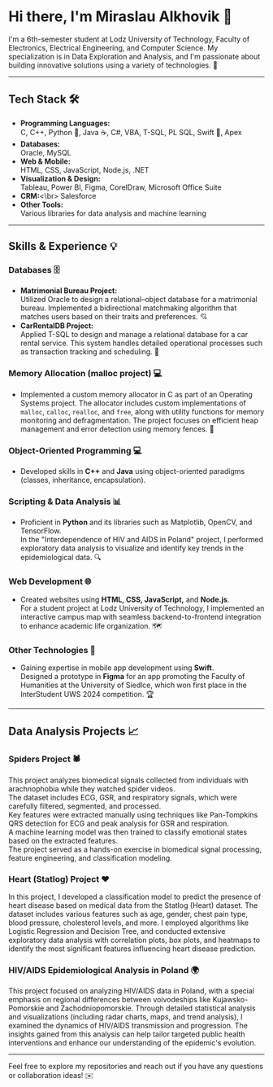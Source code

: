 # Hi there, I'm Miraslau Alkhovik 👋

I'm a 6th-semester student at Lodz University of Technology, Faculty of Electronics, Electrical Engineering, and Computer Science. My specialization is in Data Exploration and Analysis, and I'm passionate about building innovative solutions using a variety of technologies. 🚀

---

## Tech Stack 🛠️

- **Programming Languages:**  
  C, C++, Python 🐍, Java ☕, C#, VBA, T-SQL, PL SQL, Swift 🦋, Apex
- **Databases:**  
  Oracle, MySQL
- **Web & Mobile:**  
  HTML, CSS, JavaScript, Node.js, .NET
- **Visualization & Design:**  
  Tableau, Power BI, Figma, CorelDraw, Microsoft Office Suite
- **CRM:**<\br>
  Salesforce
- **Other Tools:**  
  Various libraries for data analysis and machine learning

---

## Skills & Experience 💡

### Databases 🗄️
- **Matrimonial Bureau Project:**  
  Utilized Oracle to design a relational–object database for a matrimonial bureau. Implemented a bidirectional matchmaking algorithm that matches users based on their traits and preferences. 💘
- **CarRentalDB Project:**  
  Applied T-SQL to design and manage a relational database for a car rental service. This system handles detailed operational processes such as transaction tracking and scheduling. 🚗

### Memory Allocation (malloc project) 💻
- Implemented a custom memory allocator in C as part of an Operating Systems project. The allocator includes custom implementations of `malloc`, `calloc`, `realloc`, and `free`, along with utility functions for memory monitoring and defragmentation. The project focuses on efficient heap management and error detection using memory fences. 🔧

### Object-Oriented Programming 💻
- Developed skills in **C++** and **Java** using object-oriented paradigms (classes, inheritance, encapsulation).  

### Scripting & Data Analysis 📊
- Proficient in **Python** and its libraries such as Matplotlib, OpenCV, and TensorFlow.  
  In the "Interdependence of HIV and AIDS in Poland" project, I performed exploratory data analysis to visualize and identify key trends in the epidemiological data. 🔍

### Web Development 🌐
- Created websites using **HTML, CSS, JavaScript,** and **Node.js**.  
  For a student project at Lodz University of Technology, I implemented an interactive campus map with seamless backend-to-frontend integration to enhance academic life organization. 🗺️

### Other Technologies 📱
- Gaining expertise in mobile app development using **Swift**.  
  Designed a prototype in **Figma** for an app promoting the Faculty of Humanities at the University of Siedlce, which won first place in the InterStudent UWS 2024 competition. 🏆

---

## Data Analysis Projects 📈

### Spiders Project 🕷️
This project analyzes biomedical signals collected from individuals with arachnophobia while they watched spider videos.  
The dataset includes ECG, GSR, and respiratory signals, which were carefully filtered, segmented, and processed.  
Key features were extracted manually using techniques like Pan-Tompkins QRS detection for ECG and peak analysis for GSR and respiration.  
A machine learning model was then trained to classify emotional states based on the extracted features.  
The project served as a hands-on exercise in biomedical signal processing, feature engineering, and classification modeling.

### Heart (Statlog) Project ❤️
In this project, I developed a classification model to predict the presence of heart disease based on medical data from the Statlog (Heart) dataset. The dataset includes various features such as age, gender, chest pain type, blood pressure, cholesterol levels, and more. I employed algorithms like Logistic Regression and Decision Tree, and conducted extensive exploratory data analysis with correlation plots, box plots, and heatmaps to identify the most significant features influencing heart disease prediction.

### HIV/AIDS Epidemiological Analysis in Poland 🌍
This project focused on analyzing HIV/AIDS data in Poland, with a special emphasis on regional differences between voivodeships like Kujawsko-Pomorskie and Zachodniopomorskie. Through detailed statistical analysis and visualizations (including radar charts, maps, and trend analysis), I examined the dynamics of HIV/AIDS transmission and progression. The insights gained from this analysis can help tailor targeted public health interventions and enhance our understanding of the epidemic's evolution.

---

Feel free to explore my repositories and reach out if you have any questions or collaboration ideas! ✉️
